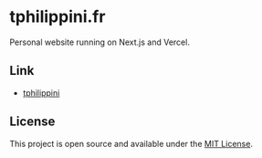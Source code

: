 # tphilippini.fr

Personal website running on Next.js and Vercel.

## Link

- [tphilippini](https://www.tphilippini.fr)

## License

This project is open source and available under the [MIT License](LICENSE).
